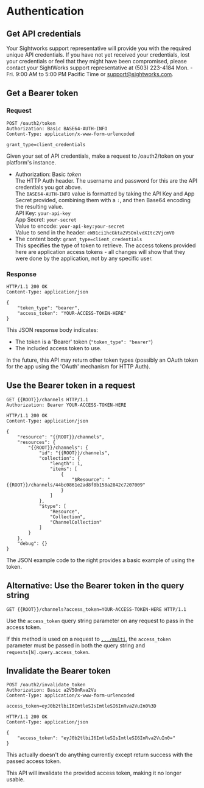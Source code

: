 # Authentication

## Get API credentials

Your Sightworks support representative will provide you with the required unique API credentials. If you have not yet received your credentials, lost your credentials or feel that they might have been compromised, please contact your SightWorks support representative at (503) 223-4184 Mon. - Fri. 9:00 AM to 5:00 PM Pacific Time or <a href="mailto:support@sightworks.com">support@sightworks.com</a>. 

## Get a Bearer token

### Request

```
POST /oauth2/token
Authorization: Basic BASE64-AUTH-INFO
Content-Type: application/x-www-form-urlencoded

grant_type=client_credentials
```

Given your set of API credentials, make a request to /oauth2/token on your platform's instance. 

- Authorization: Basic *token*<br>
  The HTTP Auth header. The username and password for this are the API credentials you got above.<br>
  The ``BASE64-AUTH-INFO`` value is formatted by taking the API Key and App Secret provided, combining them with a ``:``, and then Base64 encoding the resulting value.<br>
  API Key: ``your-api-key``<br>
  App Secret: ``your-secret``<br>
  Value to encode: ``your-api-key:your-secret``<br>
  Value to send in the header: ``eW91ci1hcGkta2V5OnlvdXItc2VjcmV0``  
- The content body: ``grant_type=client_credentials``<br>
  This specifies the type of token to retrieve. The access tokens provided here are application access tokens - all changes
  will show that they were done by the application, not by any specific user.

### Response

```
HTTP/1.1 200 OK
Content-Type: application/json

{
	"token_type": "bearer",
	"access_token": "YOUR-ACCESS-TOKEN-HERE"
}
```

This JSON response body indicates:

- The token is a 'Bearer' token (``"token_type": "bearer"``)
- The included access token to use.

In the future, this API may return other token types (possibly an OAuth token for the app using the 'OAuth' mechanism for HTTP Auth).

## Use the Bearer token in a request

```
GET {{ROOT}}/channels HTTP/1.1
Authorization: Bearer YOUR-ACCESS-TOKEN-HERE

HTTP/1.1 200 OK
Content-Type: application/json

{
    "resource": "{{ROOT}}/channels",
    "resources": {
        "{{ROOT}}/channels": {
            "id": "{{ROOT}}/channels", 
            "collection": {
                "length": 1,
                "items": [
                    {
                        "$Resource": "{{ROOT}}/channels/44bc0861e2ad8f8b158a2842c7207009"
                    }
                ]
            },
            "$type": [
                "Resource",
                "Collection",
                "ChannelCollection"
            ]
        }
    },
    "debug": {}
}
```

The JSON example code to the right provides a basic example of using the token.

## Alternative: Use the Bearer token in the query string

```
GET {{ROOT}}/channels?access_token=YOUR-ACCESS-TOKEN-HERE HTTP/1.1
```

Use the ``access_token`` query string parameter on any request to pass in the access token.

If this method is used on a request to [``.../multi``](#post-multiple-request-endpoint), the ``access_token`` parameter must be passed in both
the query string and ``requests[N].query.access_token``.

## Invalidate the Bearer token

```
POST /oauth2/invalidate_token
Authorization: Basic a2V5OnRva2Vu
Content-Type: application/x-www-form-urlencoded

access_token=eyJ0b2tlbiI6ImtleSIsImtleSI6InRva2VuIn0%3D

HTTP/1.1 200 OK
Content-Type: application/json

{
	"access_token": "eyJ0b2tlbiI6ImtleSIsImtleSI6InRva2VuIn0="
}
```

<span class='warning'>This actually doesn't do anything currently except return success with the passed access token.</span>

This API will invalidate the provided access token, making it no longer usable.


